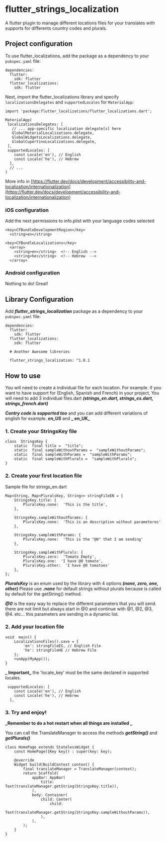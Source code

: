 # flutter_strings_localization

A flutter plugin to manage different locations files for your translates with supports for differents country codes and plurals.

## Project configuration

To use flutter_localizations, add the package as a dependency to your `pubspec.yaml` file:

```
dependencies:
  flutter:
    sdk: flutter
  flutter_localizations:
    sdk: flutter
```

Next, import the flutter_localizations library and specify `localizationsDelegates` and `supportedLocales` for `MaterialApp`:

```
import 'package:flutter_localizations/flutter_localizations.dart';

MaterialApp(
 localizationsDelegates: [
   // ... app-specific localization delegate[s] here
   GlobalMaterialLocalizations.delegate,
   GlobalWidgetsLocalizations.delegate,
   GlobalCupertinoLocalizations.delegate,
 ],
 supportedLocales: [
    const Locale('en'), // English
    const Locale('he'), // Hebrew
  ],
  // ...
)
```

More info in [https://flutter.dev/docs/development/accessibility-and-localization/internationalization](https://flutter.dev/docs/development/accessibility-and-localization/internationalization)

### iOS configuration

Add the next permissions to info.plist with your language codes selected

```
<key>CFBundleDevelopmentRegion</key>
  <string>en</string>

<key>CFBundleLocalizations</key>
  <array>
	<string>en</string>  <!-- English -->
	<string>he</string>  <!-- Hebrew  -->
  </array>
```

### Android configuration

Nothing to do! Great!

## Library Configuration

Add **_flutter_strings_localization_** package as a dependency to your `pubspec.yaml` file:

```
dependencies:
  flutter:
    sdk: flutter
  flutter_localizations:
    sdk: flutter

  # Another Awesome libreries

  flutter_strings_localization: ^1.0.1
```

## How to use

You will need to create a individual file for each location. For example. if you want to have support for (English, Spanish and French) in your project, You will need to add 3 individual files.dart **_(strings_en.dart, strings_es.dart, strings_french.dart)_**

**_Contry code is supported too_** and you can add different variations of english for example. **_en_US_** and **_ en_UK_**

### 1. Create your StringsKey file

```
class  StringsKey {
	static  final title =  "title";
	static  final sampleWithoutParams =  "sampleWithoutParams";
	static  final sampleWithParams =  "sampleWithParams";
	static  final sampleWithPlurals =  "sampleWithPlurals";
}
```

### 2. Create your first location file

Sample file for strings_en.dart

```
Map<String, Map<PluralsKey, String>> stringFileEN = {
	StringsKey.title: {
		PluralsKey.none:  'This is the title',
	},

	StringsKey.sampleWithoutParams: {
		PluralsKey.none:  'This is an description without parameteres'
	},

	StringsKey.sampleWithParams: {
		PluralsKey.none:  'This is the "@0" that I am sending'
	},

	StringsKey.sampleWithPlurals: {
		PluralsKey.zero:  'Tomato Empty',
		PluralsKey.one:  'I have @0 tomato',
		PluralsKey.other:  'I have @0 tomatoes'
	},
};
```

**_PluralsKey_** is an enum used by the library with 4 options **_(none, zero, one, other)_**
Please use **_.none_** for default strings without plurals because is called by default for the getString() method.

**_@0_** is the easy way to replace the different parameters that you will send. there are not limit but always start in @0 and continue with @1, @2, @3, @4. etc... this parameters are sending in a dynamic list.

### 2. Add your location file

```
void  main() {
	LocalizationsFiles().save = {
		'en': stringFileES, // English File
		'he': stringFileHE // Hebrew File
	};
	runApp(MyApp());
}
```

**_ Important_** the 'locale_key' must be the same declared in supported locales.

```
 supportedLocales: [
    const Locale('en'), // English
    const Locale('he'), // Hebrew
  ],
```

### 3. Try and enjoy!

**_Remember to do a hot restart when all things are installed _**

You can call the TranslateManager to access the methods **_getString()_** and **_getPlurals()_**

```
class HomePage extends StatelessWidget {
	const HomePage({Key key}) : super(key: key);

	@override
	Widget build(BuildContext context) {
		final translateManager = TranslateManager(context);
		return Scaffold(
			appBar: AppBar(
				title: Text(translateManager.getString(StringsKey.title)),
			),
			body: Container(
				child: Center(
					child:
						Text(translateManager.getString(StringsKey.sampleWithoutParams)),
				),
			),
		);
	}
}
```
